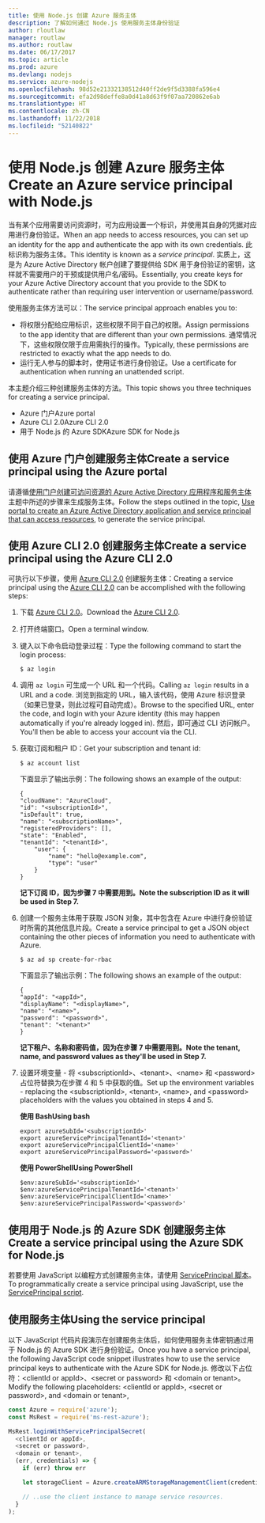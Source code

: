 ```yaml
---
title: 使用 Node.js 创建 Azure 服务主体
description: 了解如何通过 Node.js 使用服务主体身份验证
author: rloutlaw
manager: routlaw
ms.author: routlaw
ms.date: 06/17/2017
ms.topic: article
ms.prod: azure
ms.devlang: nodejs
ms.service: azure-nodejs
ms.openlocfilehash: 98d52e21332138512d40ff2de9f5d3388fa596e4
ms.sourcegitcommit: efa2d98deffe8a0d41a8d63f9f07aa720862e6ab
ms.translationtype: HT
ms.contentlocale: zh-CN
ms.lasthandoff: 11/22/2018
ms.locfileid: "52140822"
---
```

# <a name="create-an-azure-service-principal-with-nodejs"></a><span data-ttu-id="3d51d-103">使用 Node.js 创建 Azure 服务主体</span><span class="sxs-lookup"><span data-stu-id="3d51d-103">Create an Azure service principal with Node.js</span></span> 

<span data-ttu-id="3d51d-104">当有某个应用需要访问资源时，可为应用设置一个标识，并使用其自身的凭据对应用进行身份验证。</span><span class="sxs-lookup"><span data-stu-id="3d51d-104">When an app needs to access resources, you can set up an identity for the app and authenticate the app with its own credentials.</span></span> <span data-ttu-id="3d51d-105">此标识称为服务主体。</span><span class="sxs-lookup"><span data-stu-id="3d51d-105">This identity is known as a *service principal*.</span></span> <span data-ttu-id="3d51d-106">实质上，这是为 Azure Active Directory 帐户创建了要提供给 SDK 用于身份验证的密钥，这样就不需要用户的干预或提供用户名/密码。</span><span class="sxs-lookup"><span data-stu-id="3d51d-106">Essentially, you create keys for your Azure Active Directory account that you provide to the SDK to authenticate rather than requiring user intervention or username/password.</span></span>

<span data-ttu-id="3d51d-107">使用服务主体方法可以：</span><span class="sxs-lookup"><span data-stu-id="3d51d-107">The service principal approach enables you to:</span></span>
- <span data-ttu-id="3d51d-108">将权限分配给应用标识，这些权限不同于自己的权限。</span><span class="sxs-lookup"><span data-stu-id="3d51d-108">Assign permissions to the app identity that are different than your own permissions.</span></span> <span data-ttu-id="3d51d-109">通常情况下，这些权限仅限于应用需执行的操作。</span><span class="sxs-lookup"><span data-stu-id="3d51d-109">Typically, these permissions are restricted to exactly what the app needs to do.</span></span>
- <span data-ttu-id="3d51d-110">运行无人参与的脚本时，使用证书进行身份验证。</span><span class="sxs-lookup"><span data-stu-id="3d51d-110">Use a certificate for authentication when running an unattended script.</span></span>

<span data-ttu-id="3d51d-111">本主题介绍三种创建服务主体的方法。</span><span class="sxs-lookup"><span data-stu-id="3d51d-111">This topic shows you three techniques for creating a service principal.</span></span>

- <span data-ttu-id="3d51d-112">Azure 门户</span><span class="sxs-lookup"><span data-stu-id="3d51d-112">Azure portal</span></span>
- <span data-ttu-id="3d51d-113">Azure CLI 2.0</span><span class="sxs-lookup"><span data-stu-id="3d51d-113">Azure CLI 2.0</span></span>
- <span data-ttu-id="3d51d-114">用于 Node.js 的 Azure SDK</span><span class="sxs-lookup"><span data-stu-id="3d51d-114">Azure SDK for Node.js</span></span>

## <a name="create-a-service-principal-using-the-azure-portal"></a><span data-ttu-id="3d51d-115">使用 Azure 门户创建服务主体</span><span class="sxs-lookup"><span data-stu-id="3d51d-115">Create a service principal using the Azure portal</span></span>

<span data-ttu-id="3d51d-116">请遵循[使用门户创建可访问资源的 Azure Active Directory 应用程序和服务主体](https://azure.microsoft.com/documentation/articles/resource-group-create-service-principal-portal/)主题中所述的步骤来生成服务主体。</span><span class="sxs-lookup"><span data-stu-id="3d51d-116">Follow the steps outlined in the topic, [Use portal to create an Azure Active Directory application and service principal that can access resources](https://azure.microsoft.com/documentation/articles/resource-group-create-service-principal-portal/), to generate the service principal.</span></span>

## <a name="create-a-service-principal-using-the-azure-cli-20"></a><span data-ttu-id="3d51d-117">使用 Azure CLI 2.0 创建服务主体</span><span class="sxs-lookup"><span data-stu-id="3d51d-117">Create a service principal using the Azure CLI 2.0</span></span>

<span data-ttu-id="3d51d-118">可执行以下步骤，使用 [Azure CLI 2.0](https://docs.microsoft.com/cli/azure/install-az-cli2) 创建服务主体：</span><span class="sxs-lookup"><span data-stu-id="3d51d-118">Creating a service principal using the [Azure CLI 2.0](https://docs.microsoft.com/cli/azure/install-az-cli2) can be accomplished with the following steps:</span></span>

1. <span data-ttu-id="3d51d-119">下载 [Azure CLI 2.0](https://docs.microsoft.com/cli/azure/install-az-cli2)。</span><span class="sxs-lookup"><span data-stu-id="3d51d-119">Download the [Azure CLI 2.0](https://docs.microsoft.com/cli/azure/install-az-cli2).</span></span>

2. <span data-ttu-id="3d51d-120">打开终端窗口。</span><span class="sxs-lookup"><span data-stu-id="3d51d-120">Open a terminal window.</span></span>

3. <span data-ttu-id="3d51d-121">键入以下命令启动登录过程：</span><span class="sxs-lookup"><span data-stu-id="3d51d-121">Type the following command to start the login process:</span></span>

    ```shell
    $ az login
    ```

4. <span data-ttu-id="3d51d-122">调用 `az login` 可生成一个 URL 和一个代码。</span><span class="sxs-lookup"><span data-stu-id="3d51d-122">Calling `az login` results in a URL and a code.</span></span> <span data-ttu-id="3d51d-123">浏览到指定的 URL，输入该代码，使用 Azure 标识登录（如果已登录，则此过程可自动完成）。</span><span class="sxs-lookup"><span data-stu-id="3d51d-123">Browse to the specified URL, enter the code, and login with your Azure identity (this may happen automatically if you're already logged in).</span></span> <span data-ttu-id="3d51d-124">然后，即可通过 CLI 访问帐户。</span><span class="sxs-lookup"><span data-stu-id="3d51d-124">You'll then be able to access your account via the CLI.</span></span>

5. <span data-ttu-id="3d51d-125">获取订阅和租户 ID：</span><span class="sxs-lookup"><span data-stu-id="3d51d-125">Get your subscription and tenant id:</span></span>

    ```shell
    $ az account list
    ```

    <span data-ttu-id="3d51d-126">下面显示了输出示例：</span><span class="sxs-lookup"><span data-stu-id="3d51d-126">The following shows an example of the output:</span></span>

    ```shell
    {
    "cloudName": "AzureCloud",
    "id": "<subscriptionId>",
    "isDefault": true,
    "name": "<subscriptionName>",
    "registeredProviders": [],
    "state": "Enabled",
    "tenantId": "<tenantId>",
        "user": {
            "name": "hello@example.com",
            "type": "user"
        }
    }
    ```

    <span data-ttu-id="3d51d-127">**记下订阅 ID，因为步骤 7 中需要用到。**</span><span class="sxs-lookup"><span data-stu-id="3d51d-127">**Note the subscription ID as it will be used in Step 7.**</span></span>

6. <span data-ttu-id="3d51d-128">创建一个服务主体用于获取 JSON 对象，其中包含在 Azure 中进行身份验证时所需的其他信息片段。</span><span class="sxs-lookup"><span data-stu-id="3d51d-128">Create a service principal to get a JSON object containing the other pieces of information you need to authenticate with Azure.</span></span>

    ```shell
    $ az ad sp create-for-rbac
    ```

    <span data-ttu-id="3d51d-129">下面显示了输出示例：</span><span class="sxs-lookup"><span data-stu-id="3d51d-129">The following shows an example of the output:</span></span>

    ```shell
    {
    "appId": "<appId>",
    "displayName": "<displayName>",
    "name": "<name>",
    "password": "<password>",
    "tenant": "<tenant>"
    }
    ```

    <span data-ttu-id="3d51d-130">**记下租户、名称和密码值，因为在步骤 7 中需要用到。**</span><span class="sxs-lookup"><span data-stu-id="3d51d-130">**Note the tenant, name, and password values as they'll be used in Step 7.**</span></span>

7. <span data-ttu-id="3d51d-131">设置环境变量 - 将 &lt;subscriptionId>、&lt;tenant>、&lt;name> 和 &lt;password> 占位符替换为在步骤 4 和 5 中获取的值。</span><span class="sxs-lookup"><span data-stu-id="3d51d-131">Set up the environment variables - replacing the &lt;subscriptionId>, &lt;tenant>, &lt;name>, and &lt;password> placeholders with the values you obtained in steps 4 and 5.</span></span> 

    <span data-ttu-id="3d51d-132">**使用 Bash**</span><span class="sxs-lookup"><span data-stu-id="3d51d-132">**Using bash**</span></span>

    ```shell
    export azureSubId='<subscriptionId>'
    export azureServicePrincipalTenantId='<tenant>'
    export azureServicePrincipalClientId='<name>'
    export azureServicePrincipalPassword='<password>'
    ```

    <span data-ttu-id="3d51d-133">**使用 PowerShell**</span><span class="sxs-lookup"><span data-stu-id="3d51d-133">**Using PowerShell**</span></span>

    ```shell
    $env:azureSubId='<subscriptionId>'
    $env:azureServicePrincipalTenantId='<tenant>'
    $env:azureServicePrincipalClientId='<name>'
    $env:azureServicePrincipalPassword='<password>'
    ```

## <a name="create-a-service-principal-using-the-azure-sdk-for-nodejs"></a><span data-ttu-id="3d51d-134">使用用于 Node.js 的 Azure SDK 创建服务主体</span><span class="sxs-lookup"><span data-stu-id="3d51d-134">Create a service principal using the Azure SDK for Node.js</span></span>

<span data-ttu-id="3d51d-135">若要使用 JavaScript 以编程方式创建服务主体，请使用 [ServicePrincipal 脚本](https://github.com/Azure/azure-sdk-for-node/tree/master/Documentation/ServicePrincipal)。</span><span class="sxs-lookup"><span data-stu-id="3d51d-135">To programmatically create a service principal using JavaScript, use the [ServicePrincipal script](https://github.com/Azure/azure-sdk-for-node/tree/master/Documentation/ServicePrincipal).</span></span>   

## <a name="using-the-service-principal"></a><span data-ttu-id="3d51d-136">使用服务主体</span><span class="sxs-lookup"><span data-stu-id="3d51d-136">Using the service principal</span></span>

<span data-ttu-id="3d51d-137">以下 JavaScript 代码片段演示在创建服务主体后，如何使用服务主体密钥通过用于 Node.js 的 Azure SDK 进行身份验证。</span><span class="sxs-lookup"><span data-stu-id="3d51d-137">Once you have a service principal, the following JavaScript code snippet illustrates how to use the service principal keys to authenticate with the Azure SDK for Node.js.</span></span> <span data-ttu-id="3d51d-138">修改以下占位符：&lt;clientId or appId>、&lt;secret or password> 和 &lt;domain or tenant>。</span><span class="sxs-lookup"><span data-stu-id="3d51d-138">Modify the following placeholders: &lt;clientId or appId>, &lt;secret or password>, and &lt;domain or tenant>,</span></span>

```javascript
const Azure = require('azure');
const MsRest = require('ms-rest-azure');

MsRest.loginWithServicePrincipalSecret(
  <clientId or appId>,
  <secret or password>,
  <domain or tenant>,
  (err, credentials) => {
    if (err) throw err

    let storageClient = Azure.createARMStorageManagementClient(credentials, '<azure-subscription-id>');

    // ..use the client instance to manage service resources.
  }
);
```
